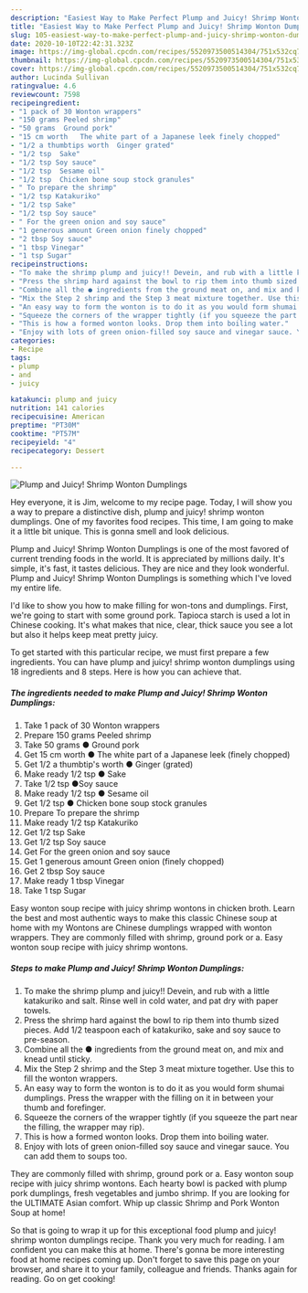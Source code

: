 ```yaml
---
description: "Easiest Way to Make Perfect Plump and Juicy! Shrimp Wonton Dumplings"
title: "Easiest Way to Make Perfect Plump and Juicy! Shrimp Wonton Dumplings"
slug: 105-easiest-way-to-make-perfect-plump-and-juicy-shrimp-wonton-dumplings
date: 2020-10-10T22:42:31.323Z
image: https://img-global.cpcdn.com/recipes/5520973500514304/751x532cq70/plump-and-juicy-shrimp-wonton-dumplings-recipe-main-photo.jpg
thumbnail: https://img-global.cpcdn.com/recipes/5520973500514304/751x532cq70/plump-and-juicy-shrimp-wonton-dumplings-recipe-main-photo.jpg
cover: https://img-global.cpcdn.com/recipes/5520973500514304/751x532cq70/plump-and-juicy-shrimp-wonton-dumplings-recipe-main-photo.jpg
author: Lucinda Sullivan
ratingvalue: 4.6
reviewcount: 7598
recipeingredient:
- "1 pack of 30 Wonton wrappers"
- "150 grams Peeled shrimp"
- "50 grams  Ground pork"
- "15 cm worth   The white part of a Japanese leek finely chopped"
- "1/2 a thumbtips worth  Ginger grated"
- "1/2 tsp  Sake"
- "1/2 tsp Soy sauce"
- "1/2 tsp  Sesame oil"
- "1/2 tsp  Chicken bone soup stock granules"
- " To prepare the shrimp"
- "1/2 tsp Katakuriko"
- "1/2 tsp Sake"
- "1/2 tsp Soy sauce"
- " For the green onion and soy sauce"
- "1 generous amount Green onion finely chopped"
- "2 tbsp Soy sauce"
- "1 tbsp Vinegar"
- "1 tsp Sugar"
recipeinstructions:
- "To make the shrimp plump and juicy!! Devein, and rub with a little katakuriko and salt. Rinse well in cold water, and pat dry with paper towels."
- "Press the shrimp hard against the bowl to rip them into thumb sized pieces. Add 1/2 teaspoon each of katakuriko, sake and soy sauce to pre-season."
- "Combine all the ● ingredients from the ground meat on, and mix and knead until sticky."
- "Mix the Step 2 shrimp and the Step 3 meat mixture together. Use this to fill the wonton wrappers."
- "An easy way to form the wonton is to do it as you would form shumai dumplings. Press the wrapper with the filling on it in between your thumb and forefinger."
- "Squeeze the corners of the wrapper tightly (if you squeeze the part near the filling, the wrapper may rip)."
- "This is how a formed wonton looks. Drop them into boiling water."
- "Enjoy with lots of green onion-filled soy sauce and vinegar sauce. You can add them to soups too."
categories:
- Recipe
tags:
- plump
- and
- juicy

katakunci: plump and juicy 
nutrition: 141 calories
recipecuisine: American
preptime: "PT30M"
cooktime: "PT57M"
recipeyield: "4"
recipecategory: Dessert

---
```



![Plump and Juicy! Shrimp Wonton Dumplings](https://img-global.cpcdn.com/recipes/5520973500514304/751x532cq70/plump-and-juicy-shrimp-wonton-dumplings-recipe-main-photo.jpg)

Hey everyone, it is Jim, welcome to my recipe page. Today, I will show you a way to prepare a distinctive dish, plump and juicy! shrimp wonton dumplings. One of my favorites food recipes. This time, I am going to make it a little bit unique. This is gonna smell and look delicious.

Plump and Juicy! Shrimp Wonton Dumplings is one of the most favored of current trending foods in the world. It is appreciated by millions daily. It's simple, it's fast, it tastes delicious. They are nice and they look wonderful. Plump and Juicy! Shrimp Wonton Dumplings is something which I've loved my entire life.

I&#39;d like to show you how to make filling for won-tons and dumplings. First, we&#39;re going to start with some ground pork. Tapioca starch is used a lot in Chinese cooking. It&#39;s what makes that nice, clear, thick sauce you see a lot but also it helps keep meat pretty juicy.


To get started with this particular recipe, we must first prepare a few ingredients. You can have plump and juicy! shrimp wonton dumplings using 18 ingredients and 8 steps. Here is how you can achieve that.

<!--inarticleads1-->

##### The ingredients needed to make Plump and Juicy! Shrimp Wonton Dumplings:

1. Take 1 pack of 30 Wonton wrappers
1. Prepare 150 grams Peeled shrimp
1. Take 50 grams ● Ground pork
1. Get 15 cm worth  ● The white part of a Japanese leek (finely chopped)
1. Get 1/2 a thumbtip&#39;s worth ● Ginger (grated)
1. Make ready 1/2 tsp ● Sake
1. Take 1/2 tsp ●Soy sauce
1. Make ready 1/2 tsp ● Sesame oil
1. Get 1/2 tsp ● Chicken bone soup stock granules
1. Prepare  To prepare the shrimp
1. Make ready 1/2 tsp Katakuriko
1. Get 1/2 tsp Sake
1. Get 1/2 tsp Soy sauce
1. Get  For the green onion and soy sauce
1. Get 1 generous amount Green onion (finely chopped)
1. Get 2 tbsp Soy sauce
1. Make ready 1 tbsp Vinegar
1. Take 1 tsp Sugar


Easy wonton soup recipe with juicy shrimp wontons in chicken broth. Learn the best and most authentic ways to make this classic Chinese soup at home with my Wontons are Chinese dumplings wrapped with wonton wrappers. They are commonly filled with shrimp, ground pork or a. Easy wonton soup recipe with juicy shrimp wontons. 

<!--inarticleads2-->

##### Steps to make Plump and Juicy! Shrimp Wonton Dumplings:

1. To make the shrimp plump and juicy!! Devein, and rub with a little katakuriko and salt. Rinse well in cold water, and pat dry with paper towels.
1. Press the shrimp hard against the bowl to rip them into thumb sized pieces. Add 1/2 teaspoon each of katakuriko, sake and soy sauce to pre-season.
1. Combine all the ● ingredients from the ground meat on, and mix and knead until sticky.
1. Mix the Step 2 shrimp and the Step 3 meat mixture together. Use this to fill the wonton wrappers.
1. An easy way to form the wonton is to do it as you would form shumai dumplings. Press the wrapper with the filling on it in between your thumb and forefinger.
1. Squeeze the corners of the wrapper tightly (if you squeeze the part near the filling, the wrapper may rip).
1. This is how a formed wonton looks. Drop them into boiling water.
1. Enjoy with lots of green onion-filled soy sauce and vinegar sauce. You can add them to soups too.


They are commonly filled with shrimp, ground pork or a. Easy wonton soup recipe with juicy shrimp wontons. Each hearty bowl is packed with plump pork dumplings, fresh vegetables and jumbo shrimp. If you are looking for the ULTIMATE Asian comfort. Whip up classic Shrimp and Pork Wonton Soup at home! 

So that is going to wrap it up for this exceptional food plump and juicy! shrimp wonton dumplings recipe. Thank you very much for reading. I am confident you can make this at home. There's gonna be more interesting food at home recipes coming up. Don't forget to save this page on your browser, and share it to your family, colleague and friends. Thanks again for reading. Go on get cooking!
